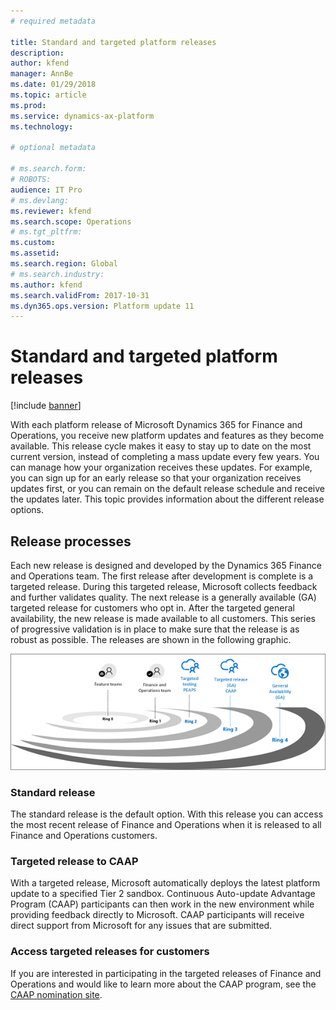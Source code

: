 ```yaml
---
# required metadata

title: Standard and targeted platform releases
description: 
author: kfend
manager: AnnBe
ms.date: 01/29/2018
ms.topic: article
ms.prod: 
ms.service: dynamics-ax-platform
ms.technology: 

# optional metadata

# ms.search.form: 
# ROBOTS: 
audience: IT Pro
# ms.devlang: 
ms.reviewer: kfend
ms.search.scope: Operations
# ms.tgt_pltfrm: 
ms.custom: 
ms.assetid: 
ms.search.region: Global
# ms.search.industry: 
ms.author: kfend
ms.search.validFrom: 2017-10-31
ms.dyn365.ops.version: Platform update 11
---
```


# Standard and targeted platform releases

[!include [banner](../includes/banner.md)]

With each platform release of Microsoft Dynamics 365 for Finance and Operations, you receive new platform updates and features as they become available. This release cycle makes it easy to stay up to date on the most current version, instead of completing a mass update every few years. You can manage how your organization receives these updates. For example, you can sign up for an early release so that your organization receives updates first, or you can remain on the default release schedule and receive the updates later. This topic provides information about the different release options.

## Release processes
Each new release is designed and developed by the Dynamics 365 Finance and Operations team. The first release after development is complete is a targeted release. During this targeted release, Microsoft collects feedback and further validates quality. The next release is a generally available (GA) targeted release for customers who opt in. After the targeted general availability, the new release is made available to all customers. This series of progressive validation is in place to make sure that the release is as robust as possible. The releases are shown in the following graphic.

![Ring releases](./media/release_rings_365_Jan22.png)

### Standard release
The standard release is the default option. With this release you can access the most recent release of Finance and Operations when it is released to all Finance and Operations customers. 

### Targeted release to CAAP
With a targeted release, Microsoft automatically deploys the latest platform update to a specified Tier 2 sandbox. Continuous Auto-update Advantage Program (CAAP) participants can then work in the new environment while providing feedback directly to Microsoft. CAAP participants will receive direct support from Microsoft for any issues that are submitted. 

### Access targeted releases for customers
If you are interested in participating in the targeted releases of Finance and Operations and would like to learn more about the CAAP program, see the [CAAP nomination site](https://aka.ms/CAAPNomination).

